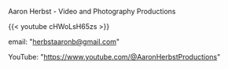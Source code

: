 Aaron Herbst - Video and Photography Productions

{{< youtube cHWoLsH65zs >}}

  email: "herbstaaronb@gmail.com"
  
  YouTube: "https://www.youtube.com/@AaronHerbstProductions"
